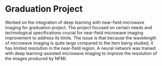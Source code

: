 # Graduation Project
Worked on the integration of deep learning with near-field microwave imaging for graduation project. The project focused on certain needs and technological specifications crucial for near-field microwave imaging improvement to address its limits. The issue is that because the wavelength of microwave imaging is quite large compared to the item being studied, it has limited resolution in the near-field region. A neural network was trained with deep learning-assisted microwave imaging to improve the resolution of the images produced by NFMI.
